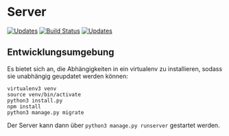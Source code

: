 # Server
[![Updates](https://pyup.io/repos/github/bp-flugsimulator/server/shield.svg)](https://pyup.io/repos/github/bp-flugsimulator/server/)
[![Build Status](https://travis-ci.org/bp-flugsimulator/server.svg?branch=travis)](https://travis-ci.org/bp-flugsimulator/server)
[![Updates](https://ci.appveyor.com/api/projects/status/32r7s2skrgm9ubva)](https://ci.appveyor.com/project/GreenM0nst3r/server/branch/master)
## Entwicklungsumgebung
Es bietet sich an, die Abhängigkeiten in ein virtualenv zu installieren, sodass sie unabhängig geupdatet werden können:

```
virtualenv3 venv
source venv/bin/activate
python3 install.py
npm install
python3 manage.py migrate
```

Der Server kann dann über `python3 manage.py runserver` gestartet werden.

